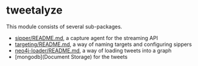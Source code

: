 # tweetalyze

This module consists of several sub-packages.

* [sipper/README.md](Sipper), a capture agent for the streaming API
* [targeting/README.md](Targeting), a way of naming targets and configuring sippers
* [neo4j-loader/README.md](Neo4j-Loader), a way of loading tweets into a graph
* [mongodb](Document Storage) for the tweets
